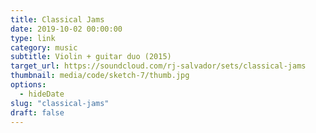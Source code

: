 ```yaml
---
title: Classical Jams
date: 2019-10-02 00:00:00
type: link
category: music
subtitle: Violin + guitar duo (2015)
target_url: https://soundcloud.com/rj-salvador/sets/classical-jams
thumbnail: media/code/sketch-7/thumb.jpg
options:
  - hideDate
slug: "classical-jams"
draft: false
---
```

